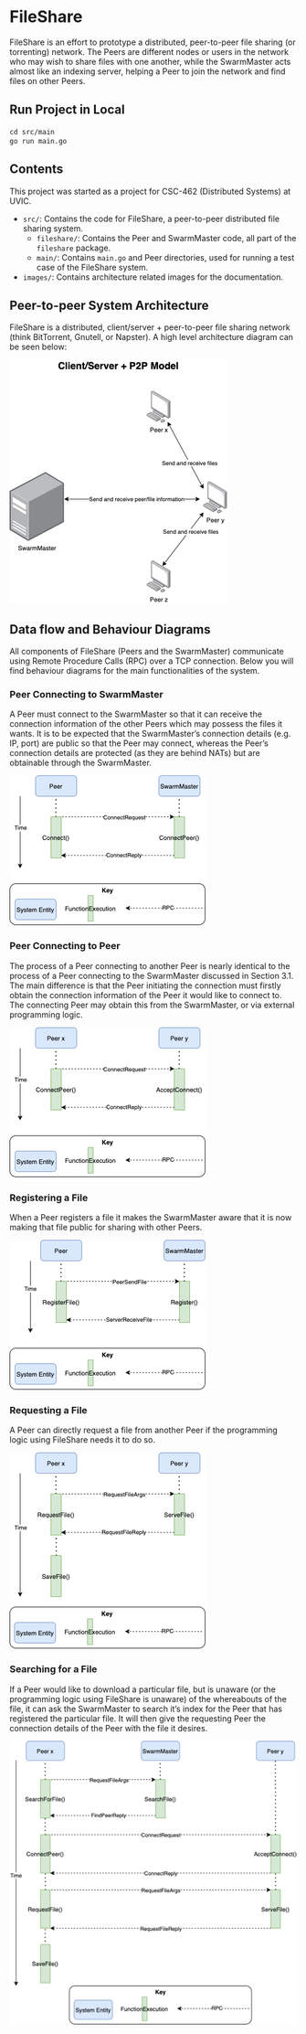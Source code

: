# FileShare
FileShare is an effort to prototype a distributed, peer-to-peer file sharing (or torrenting) network. The Peers are different nodes or users in the network who may wish to share files with one another, while the SwarmMaster acts almost like an indexing server, helping a Peer to join the network and find files on other Peers.  

## Run Project in Local
```
cd src/main
go run main.go

```

## Contents
This project was started as a project for CSC-462 (Distributed Systems) at UVIC.  
* `src/`: Contains the code for FileShare, a peer-to-peer distributed file sharing system.
    * `fileshare/`: Contains the Peer and SwarmMaster code, all part of the `fileshare` package.  
    * `main/`: Contains `main.go` and Peer directories, used for running a test case of the FileShare system.  
* `images/`: Contains architecture related images for the documentation.   

## Peer-to-peer System Architecture
FileShare is a distributed, client/server + peer-to-peer file sharing network (think BitTorrent, Gnutell, or Napster). A high level architecture diagram can be seen below:  

![](images/FileShare-P2P.png)  

## Data flow and Behaviour Diagrams
All components of FileShare (Peers and the SwarmMaster) communicate using Remote Procedure Calls (RPC) over a TCP connection. Below you will find behaviour diagrams for the main functionalities of the system.  

### Peer Connecting to SwarmMaster
A Peer must connect to the SwarmMaster so that it can receive the connection information of the other Peers which may possess the files it wants. It is to be expected that the SwarmMaster’s connection details (e.g. IP, port) are public so that the Peer may connect, whereas the Peer’s connection details are protected (as they are behind NATs) but are obtainable through the SwarmMaster.  

![](images/peer-connect-server.png)

### Peer Connecting to Peer
The process of a Peer connecting to another Peer is nearly identical to the process of a Peer connecting to the SwarmMaster discussed in Section 3.1. The main difference is that the Peer initiating the connection must firstly obtain the connection information of the Peer it would like to connect to. The connecting Peer may obtain this from the SwarmMaster, or via external programming logic.  

![](images/peer-connect-peer.png)

### Registering a File
When a Peer registers a file it makes the SwarmMaster aware that it is now making that file public for sharing with other Peers.  

![](images/register-file.png)

### Requesting a File
A Peer can directly request a file from another Peer if the programming logic using FileShare needs it to do so.  

![](images/request-file.png)

### Searching for a File
If a Peer would like to download a particular file, but is unaware (or the programming logic using FileShare is unaware) of the whereabouts of the file, it can ask the SwarmMaster to search it’s index for the Peer that has registered the particular file. It will then give the requesting Peer the connection details of the Peer with the file it desires.

![](images/search-for-file.png)
